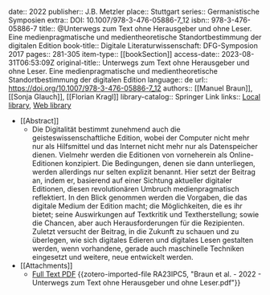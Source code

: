 date:: 2022
publisher:: J.B. Metzler
place:: Stuttgart
series:: Germanistische Symposien
extra:: DOI: 10.1007/978-3-476-05886-7_12
isbn:: 978-3-476-05886-7
title:: @Unterwegs zum Text ohne Herausgeber und ohne Leser. Eine medienpragmatische und medientheoretische Standortbestimmung der digitalen Edition
book-title:: Digitale Literaturwissenschaft: DFG-Symposion 2017
pages:: 281-305
item-type:: [[bookSection]]
access-date:: 2023-08-31T06:53:09Z
original-title:: Unterwegs zum Text ohne Herausgeber und ohne Leser. Eine medienpragmatische und medientheoretische Standortbestimmung der digitalen Edition
language:: de
url:: https://doi.org/10.1007/978-3-476-05886-7_12
authors:: [[Manuel Braun]], [[Sonja Glauch]], [[Florian Kragl]]
library-catalog:: Springer Link
links:: [Local library](zotero://select/groups/2386895/items/CF3X7CXY), [Web library](https://www.zotero.org/groups/2386895/items/CF3X7CXY)

- [[Abstract]]
	- Die Digitalität bestimmt zunehmend auch die geisteswissenschaftliche Edition, wobei der Computer nicht mehr nur als Hilfsmittel und das Internet nicht mehr nur als Datenspeicher dienen. Vielmehr werden die Editionen von vorneherein als Online-Editionen konzipiert. Die Bedingungen, denen sie dann unterliegen, werden allerdings nur selten explizit benannt. Hier setzt der Beitrag an, indem er, basierend auf einer Sichtung aktueller digitaler Editionen, diesen revolutionären Umbruch medienpragmatisch reflektiert. In den Blick genommen werden die Vorgaben, die das digitale Medium der Edition macht; die Möglichkeiten, die es ihr bietet; seine Auswirkungen auf Textkritik und Textherstellung; sowie die Chancen, aber auch Herausforderungen für die Rezipienten. Zuletzt versucht der Beitrag, in die Zukunft zu schauen und zu überlegen, wie sich digitales Edieren und digitales Lesen gestalten werden, wenn vorhandene, gerade auch maschinelle Techniken eingesetzt und weitere, neue entwickelt werden.
- [[Attachments]]
	- [Full Text PDF](https://link.springer.com/content/pdf/10.1007%2F978-3-476-05886-7_12.pdf) {{zotero-imported-file RA23IPC5, "Braun et al. - 2022 - Unterwegs zum Text ohne Herausgeber und ohne Leser.pdf"}}